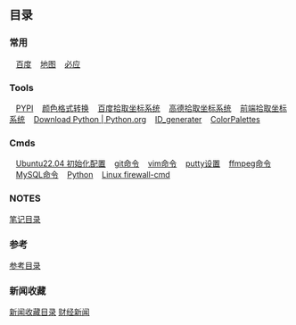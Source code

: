 ## 目录
### 常用


&nbsp;&nbsp;&nbsp;[百度](https://www.baidu.com/)
&nbsp;&nbsp;&nbsp;[地图](http://www.gditu.net/)
&nbsp;&nbsp;&nbsp;[必应](https://cn.bing.com/)

### Tools

&nbsp;&nbsp;&nbsp;[PYPI](https://pypi.org/)
&nbsp;&nbsp;&nbsp;[颜色格式转换](https://tools.fun/color.html)
&nbsp;&nbsp;&nbsp;[百度拾取坐标系统](https://api.map.baidu.com/lbsapi/getpoint/index.html)
&nbsp;&nbsp;&nbsp;[高德拾取坐标系统](https://lbs.amap.com/console/show/picker)
&nbsp;&nbsp;&nbsp;[前端拾取坐标系统](http://geojson.io/#map=16/30.8154/120.4920)
&nbsp;&nbsp;&nbsp;[Download Python | Python.org](https://www.python.org/downloads/)
&nbsp;&nbsp;&nbsp;[ID_generater](http://sfz.uzuzuz.com/?region=320506&birthday=19860511&sex=2&num=5&r=39)
&nbsp;&nbsp;&nbsp;[ColorPalettes](static/ColorPalettes.html)

### Cmds
&nbsp;&nbsp;&nbsp;[Ubuntu22.04 初始化配置](itnotes/ubuntu2204init.md)
&nbsp;&nbsp;&nbsp;[git命令](itnotes/GitCmds.md)
&nbsp;&nbsp;&nbsp;[vim命令](itnotes/VimCmds.md)
&nbsp;&nbsp;&nbsp;[putty设置](itnotes/putty.md)
&nbsp;&nbsp;&nbsp;[ffmpeg命令](itnotes/ffmpeg.md)
&nbsp;&nbsp;&nbsp;[MySQL命令](itnotes/MySQL.md)
&nbsp;&nbsp;&nbsp;[Python](itnotes/Python.md)
&nbsp;&nbsp;&nbsp;[Linux firewall-cmd](itnotes/FirewallCmd.md)

### NOTES
[笔记目录](notes/notes_index.md)

### 参考
[参考目录](referrence/referrence_index.md)

### 新闻收藏
[新闻收藏目录](news/news_index.md)
[财经新闻](news/news_finance.md)

